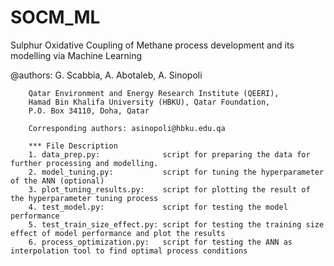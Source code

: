 # SOCM_ML
Sulphur Oxidative Coupling of Methane process development and its modelling via Machine Learning

@authors: G. Scabbia, A. Abotaleb, A. Sinopoli

        Qatar Environment and Energy Research Institute (QEERI), 
        Hamad Bin Khalifa University (HBKU), Qatar Foundation, 
        P.O. Box 34110, Doha, Qatar
        
        Corresponding authors: asinopoli@hbku.edu.qa

        *** File Description
        1. data_prep.py:              script for preparing the data for further processing and modelling. 
        2. model_tuning.py:           script for tuning the hyperparameter of the ANN (optional)
        3. plot_tuning_results.py:    script for plotting the result of the hyperparameter tuning process
        4. test_model.py:             script for testing the model performance
        5. test_train_size_effect.py: script for testing the training size effect of model performance and plot the results
        6. process_optimization.py:   script for testing the ANN as interpolation tool to find optimal process conditions

